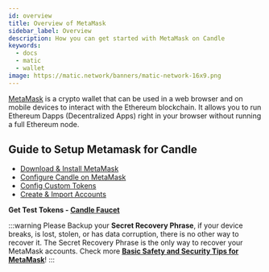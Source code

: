 ```yaml
---
id: overview
title: Overview of MetaMask
sidebar_label: Overview
description: How you can get started with MetaMask on Candle
keywords:
  - docs
  - matic
  - wallet
image: https://matic.network/banners/matic-network-16x9.png
---
```


[MetaMask](https://metamask.io/) is a crypto wallet that can be used in a web browser and on mobile devices to interact with the Ethereum blockchain. It allows you to run Ethereum Dapps (Decentralized Apps) right in your browser without running a full Ethereum node.

## Guide to Setup Metamask for Candle

* [Download & Install MetaMask](/develop/metamask/tutorial-metamask.md)
* [Configure Candle on MetaMask](/develop/metamask/config-candle-on-metamask.md)
* [Config Custom Tokens](/develop/metamask/custom-tokens.md)
* [Create & Import Accounts](/develop/metamask/multiple-accounts.md)

**Get Test Tokens - [Candle Faucet](/develop/tools/candle-faucet.md)**

:::warning
 Please Backup your **Secret Recovery Phrase**, if your device breaks, is lost, stolen, or has data corruption, there is no other way to recover it. The Secret Recovery Phrase is the only way to recover your MetaMask accounts. Check more <ins>**[Basic Safety and Security Tips for MetaMask](https://metamask.zendesk.com/hc/en-us/articles/360015489591-Basic-Safety-and-Security-Tips-for-MetaMask)**</ins>!
:::
